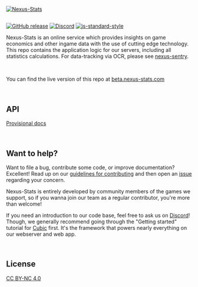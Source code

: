 [![Nexus-Stats](https://i.imgur.com/4U8qKVI.png)](https://github.com/nexus-devs)

##

 [![GitHub release](https://img.shields.io/github/release/nexus-devs/nexus-stats.svg)]()
 [![Discord](https://img.shields.io/discord/195582152849620992.svg?logo=discord)](https://discord.gg/AG8RPZ8)
 [![js-standard-style](https://img.shields.io/badge/code%20style-standard-brightgreen.svg)](http://standardjs.com)

Nexus-Stats is an online service which provides insights on game economics and other ingame data with the use of cutting edge technology. This repo contains the application logic for our servers, including all statistics calculations. For data-tracking via OCR, please see [nexus-sentry](https://github.com/nexus-devs/nexus-sentry).

<br>

You can find the live version of this repo at [beta.nexus-stats.com](https://beta.nexus-stats.com)

<br>

## API
[Provisional docs](https://drive.google.com/open?id=16rbyQAG1cgQhwfFfXcHqn-o8txZ5dAZBf4hzr3VeJJE)

<br>

## Want to help?
Want to file a bug, contribute some code, or improve documentation? Excellent!
Read up on our [guidelines for contributing](/.github/CONTRIBUTING.md) and then open an
[issue](https://github.com/nexus-devs/nexus-stats/issues) regarding your
concern.

Nexus-Stats is entirely developed by community members of the games we support,
so if you wanna join our team as a regular contributor, you're more than welcome!

If you need an introduction to our code base, feel free to ask us on
[Discord](https://discord.gg/AG8RPZ8)! Though, we generally recommend going through
the "Getting started" tutorial for [Cubic](https://github.com/nexus-devs/cubic)
first. It's the framework that powers nearly everything on our webserver and
web app.

<br>

## License
[CC BY-NC 4.0](https://creativecommons.org/licenses/by-nc/4.0/)
